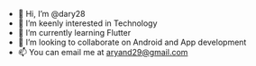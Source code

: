 - 👋 Hi, I’m @dary28
- 👀 I’m keenly interested in Technology
- 🌱 I’m currently learning Flutter
- 💞️ I’m looking to collaborate on Android and App development
- 📫 You can email me at aryand29@gmail.com

<!---
dary28/dary28 is a ✨ special ✨ repository because its `README.md` (this file) appears on your GitHub profile.
You can click the Preview link to take a look at your changes.
--->
